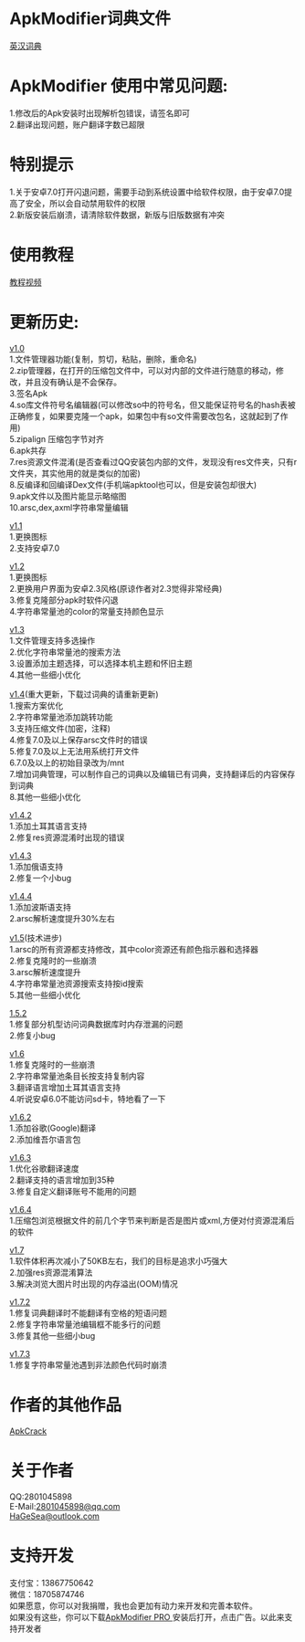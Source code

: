 ApkModifier词典文件
==========================================================================================
[英汉词典](https://raw.githubusercontent.com/seaase/ApkModifier/master/EN-CN.db)


ApkModifier 使用中常见问题:
==========================================================================================
   1.修改后的Apk安装时出现解析包错误，请签名即可<br/>
   2.翻译出现问题，账户翻译字数已超限<br/>

特别提示
==========================================================================================
1.关于安卓7.0打开闪退问题，需要手动到系统设置中给软件权限，由于安卓7.0提高了安全，所以会自动禁用软件的权限<br/>
2.新版安装后崩溃，请清除软件数据，新版与旧版数据有冲突<br/>

使用教程
==========================================================================================
[教程视频](http://pan.baidu.com/s/1nvyhy7v)

更新历史:
==========================================================================================
[v1.0](http://pan.baidu.com/s/1dFgMzQD) <br/>
1.文件管理器功能(复制，剪切，粘贴，删除，重命名)<br/>
2.zip管理器，在打开的压缩包文件中，可以对内部的文件进行随意的移动，修改，并且没有确认是不会保存。<br/>
3.签名Apk<br/>
4.so库文件符号名编辑器(可以修改so中的符号名，但又能保证符号名的hash表被正确修复，如果要克隆一个apk，如果包中有so文件需要改包名，这就起到了作用)<br/> 
5.zipalign 压缩包字节对齐<br/>
6.apk共存<br/>
7.res资源文件混淆(是否查看过QQ安装包内部的文件，发现没有res文件夹，只有r文件夹，其实他用的就是类似的加密)<br/>
8.反编译和回编译Dex文件(手机端apktool也可以，但是安装包却很大)<br/>
9.apk文件以及图片能显示略缩图<br/>
10.arsc,dex,axml字符串常量编辑<br/>

[v1.1](http://pan.baidu.com/s/1hs7KBYW) <br/>
1.更换图标<br/>
2.支持安卓7.0<br/>

[v1.2](http://pan.baidu.com/s/1eSh026e) <br/>
1.更换图标<br/>
2.更换用户界面为安卓2.3风格(原谅作者对2.3觉得非常经典)<br/>
3.修复克隆部分apk时软件闪退<br/>
4.字符串常量池的color的常量支持颜色显示<br/>

[v1.3](https://pan.baidu.com/s/1dF5PafR) <br/>
1.文件管理支持多选操作<br/>
2.优化字符串常量池的搜索方法<br/>
3.设置添加主题选择，可以选择本机主题和怀旧主题<br/>
4.其他一些细小优化<br/>

[v1.4](http://pan.baidu.com/s/1o8M1LAa)(重大更新，下载过词典的请重新更新)<br/>
1.搜索方案优化<br/>
2.字符串常量池添加跳转功能<br/>
3.支持压缩文件(加密，注释)<br/>
4.修复7.0及以上保存arsc文件时的错误<br/>
5.修复7.0及以上无法用系统打开文件<br/>
6.7.0及以上的初始目录改为/mnt<br/>
7.增加词典管理，可以制作自己的词典以及编辑已有词典，支持翻译后的内容保存到词典<br/>
8.其他一些细小优化<br/>

[v1.4.2](http://pan.baidu.com/s/1dF7QZdv)<br/>
1.添加土耳其语言支持<br/>
2.修复res资源混淆时出现的错误<br/>

[v1.4.3](http://pan.baidu.com/s/1i5hu5sp)<br/>
1.添加俄语支持<br/>
2.修复一个小bug<br/>

[v1.4.4](http://pan.baidu.com/s/1ckW6Do)<br/>
1.添加波斯语支持<br/>
2.arsc解析速度提升30%左右<br/>

[v1.5](http://pan.baidu.com/s/1kVO9Xdl)(技术进步)<br/>
1.arsc的所有资源都支持修改，其中color资源还有颜色指示器和选择器<br/>
2.修复克隆时的一些崩溃<br/>
3.arsc解析速度提升<br/>
4.字符串常量池资源搜索支持按id搜索<br/>
5.其他一些细小优化<br/>

[1.5.2](http://pan.baidu.com/s/1dF9Tdct)<br/>
1.修复部分机型访问词典数据库时内存泄漏的问题<br/>
2.修复小bug<br/>

[v1.6](http://pan.baidu.com/s/1slMvOsd)<br/>
1.修复克隆时的一些崩溃<br/>
2.字符串常量池条目长按支持复制内容<br/>
3.翻译语言增加土耳其语言支持<br/>
4.听说安卓6.0不能访问sd卡，特地看了一下<br/>

[v1.6.2](http://pan.baidu.com/s/1hsp4tec)<br/>
1.添加谷歌(Google)翻译<br/>
2.添加维吾尔语言包<br/>

[v1.6.3](http://pan.baidu.com/s/1dFmmAnZ)<br/>
1.优化谷歌翻译速度<br/>
2.翻译支持的语言增加到35种<br/>
3.修复自定义翻译账号不能用的问题<br/>

[v1.6.4](http://pan.baidu.com/s/1bpEHceV)<br/>
1.压缩包浏览根据文件的前几个字节来判断是否是图片或xml,方便对付资源混淆后的软件<br/>

[v1.7](http://pan.baidu.com/s/1bp3RJ6B)<br/>
1.软件体积再次减小了50KB左右，我们的目标是追求小巧强大<br/>
2.加强res资源混淆算法<br/>
3.解决浏览大图片时出现的内存溢出(OOM)情况<br/>

[v1.7.2](http://pan.baidu.com/s/1eS0xYvC)<br/>
1.修复词典翻译时不能翻译有空格的短语问题<br/>
2.修复字符串常量池编辑框不能多行的问题<br/>
3.修复其他一些细小bug<br/>

[v1.7.3](http://pan.baidu.com/s/1gfkNq7p)<br/>
1.修复字符串常量池遇到非法颜色代码时崩溃<br/>

作者的其他作品
==========================================================
[ApkCrack](https://seaase.github.io/ApkCrack/)

关于作者
===========================================================
QQ:2801045898<br/>
E-Mail:2801045898@qq.com<br/>
HaGeSea@outlook.com<br/>

支持开发
============================================================
支付宝：13867750642<br/>
微信：18705874746<br/>
如果愿意，你可以对我捐赠，我也会更加有动力来开发和完善本软件。<br/>
如果没有这些，你可以下载[ApkModifier PRO ](http://pan.baidu.com/s/1eRFakvw)安装后打开，点击广告。以此来支持开发者<br/>

